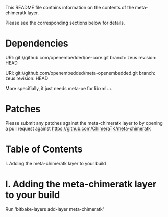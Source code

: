 This README file contains information on the contents of the meta-chimeratk layer.

Please see the corresponding sections below for details.

Dependencies
============

  URI: git://github.com/openembedded/oe-core.git
  branch: zeus
  revision: HEAD

  URI: git://github.com/openembedded/meta-openembedded.git
  branch: zeus
  revision: HEAD

  More specifially, it just needs meta-oe for libxml++


Patches
=======

Please submit any patches against the meta-chimeratk layer to by opening a pull request
against https://github.com/ChimeraTK/meta-chimeratk

Table of Contents
=================

  I. Adding the meta-chimeratk layer to your build


I. Adding the meta-chimeratk layer to your build
=================================================

Run 'bitbake-layers add-layer meta-chimeratk'

